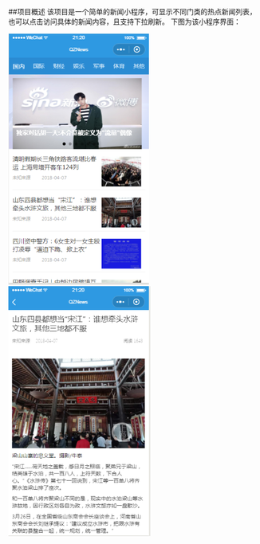 ##项目概述
该项目是一个简单的新闻小程序，可显示不同门类的热点新闻列表，也可以点击访问具体的新闻内容，且支持下拉刷新。
下图为该小程序界面：

![](demo-image/demo-1.png)   ![](demo-image/demo-2.png)
